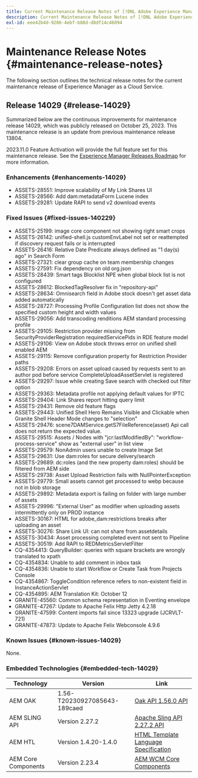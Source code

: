 ```yaml
---
title: Current Maintenance Release Notes of [!DNL Adobe Experience Manager] as a Cloud Service.
description: Current Maintenance Release Notes of [!DNL Adobe Experience Manager] as a Cloud Service.
exl-id: eee42b4d-9206-4ebf-b88d-d8df14c46094
---
```

# Maintenance Release Notes {#maintenance-release-notes}

The following section outlines the technical release notes for the current maintenance release of Experience Manager as a Cloud Service.

## Release 14029 {#release-14029}

Summarized below are the continuous improvements for maintenance release 14029, which was publicly released on October 25, 2023. This maintenance release is an update from previous maintenance release 13804.

2023.11.0 Feature Activation will provide the full feature set for this maintenance release. See the [Experience Manager Releases Roadmap](https://experienceleague.adobe.com/docs/experience-manager-release-information/aem-release-updates/update-releases-roadmap.html) for more information.

### Enhancements {#enhancements-14029}

* ASSETS-28551: Improve scalability of My Link Shares UI
* ASSETS-28566: Add dam:metadataForm Lucene index
* ASSETS-29281: Update RAPI to send v2 download events

### Fixed Issues {#fixed-issues-140229}

* ASSETS-25199: image core component not showing right smart crops
* ASSETS-26142: unified-shell.js customEnvLabel not set or reattempted if discovery request fails or is interrupted
* ASSETS-26416: Relative Date Predicate always defined as "1 day(s) ago" in Search Form
* ASSETS-27321: clear group cache on team membership changes
* ASSETS-27591: Fix dependency on old org.json
* ASSETS-28439: Smart tags Blocklist NPE when global block list is not configured
* ASSETS-28612: BlockedTagResolver fix in "repository-api"
* ASSETS-28634: Omnisearch field in Adobe stock doesn't get asset data added automatically
* ASSETS-28727: Processing Profile Configuration list does not show the specified custom height and width values
* ASSETS-29056: Add transcoding renditions AEM standard processing profile
* ASSETS-29105: Restriction provider missing from SecurityProviderRegistration requiredServicePids in RDE feature model
* ASSETS-29106: View on Adobe stock throws error on unified shell enabled AEM
* ASSETS-29115: Remove configuration property for Restriction Provider paths
* ASSETS-29208: Errors on asset upload caused by requests sent to an author pod before service CompleteUploadAssetServlet is registered
* ASSETS-29297: Issue while creating Save search with checked out filter option
* ASSETS-29363: Metadata profile not applying default values for IPTC
* ASSETS-29404: Link Shares report hitting query limit
* ASSETS-29431: Remove old feature flags
* ASSETS-29443: Unified Shell Hero Remains Visible and Clickable when Granite Shell Header Mode changes to "selection"
* ASSETS-29476: scene7DAMService.getS7FileReference(asset) Api call does not return the expected value. 
* ASSETS-29515: Assets / Nodes with "jcr:lastModifiedBy": "workflow-process-service" show as "external user" in list view
* ASSETS-29579: NonAdmin users unable to create Image Set
* ASSETS-29631: Use dam:roles for secure delivery/search
* ASSETS-29689: dc:roles (and the new property dam:roles) should be filtered from AEM side
* ASSETS-29738: Asset Upload Restriction fails with NullPointerException
* ASSETS-29779: Small assets cannot get processed to webp because not in blob storage
* ASSETS-29892: Metadata export is failing on folder with large number of assets
* ASSETS-29996: "External User" as modifier when uploading assets intermittently only on PROD instance
* ASSETS-30167: HTML for adobe_dam:restrictions breaks after uploading an asset
* ASSETS-30276: Share Link UI: can not share from assetdetails
* ASSETS-30434: Asset processing completed event not sent to Pipeline
* ASSETS-30519: Add RAPI to REDMetricsServletFilter
* CQ-4354413: QueryBuilder: queries with square brackets are wrongly translated to xpath
* CQ-4354834: Unable to add comment in inbox task
* CQ-4354836: Unable to start Workflow or Create Task from Projects Console
* CQ-4354867: ToggleCondition reference refers to non-existent field in InstanceActionServlet
* CQ-4354895: AEM Translation Kit: October 12
* GRANITE-45560: Common schema representation in Eventing envelope
* GRANITE-47267: Update to Apache Felix Http Jetty 4.2.18
* GRANITE-47599: Content imports fail since 13323 upgrade (JCRVLT-721)
* GRANITE-47873: Update to Apache Felix Webconsole 4.9.6

### Known Issues {#known-issues-14029}

None.

### Embedded Technologies {#embedded-tech-14029}

|Technology|Version|Link|
|---|---|---|
|AEM OAK |1.56-T20230927085643-189caed|[Oak API 1.56.0 API](https://www.javadoc.io/doc/org.apache.jackrabbit/oak-api/1.56.0/index.html)| 
|AEM SLING API |Version 2.27.2 |[Apache Sling API 2.27.2 API](https://www.javadoc.io/doc/org.apache.sling/org.apache.sling.api/latest/index.html)|
|AEM HTL|Version 1.4.20-1.4.0 |[HTML Template Language Specification](https://github.com/adobe/htl-spec)|
|AEM Core Components|Version 2.23.4|[AEM WCM Core Components](https://github.com/adobe/aem-core-wcm-components)|
